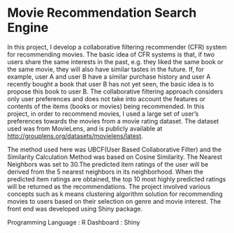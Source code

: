 # Movie Recommendation Search Engine

In this project, I develop a collaborative filtering recommender (CFR) system for recommending movies. The basic idea of CFR systems is that, if two users share the same interests in the past, e.g. they liked the same book or the same movie, they will also have similar tastes in the future. If, for example, user A and user B have a similar purchase history and user A recently bought a book that user B has not yet seen, the basic idea is to propose this book to user B.
The collaborative filtering approach considers only user preferences and does not take into account the features or contents of the items (books or movies) being recommended. In this project, in order to recommend movies, I used a large set of user’s preferences towards the movies from a movie rating dataset. The dataset used was from MovieLens, and is publicly available at http://grouplens.org/datasets/movielens/latest.

The method used here was UBCF(User Based Collaborative Filter) and the Similarity Calculation Method was based on Cosine Similarity. The Nearest Neighbors was set to 30.The predicted item ratings of the user will be derived from the 5 nearest neighbors in its neighborhood. When the predicted item ratings are obtained, the top 10 most highly predicted ratings will be returned as the recommendations. The project involved  various concepts such as k means clustering algorithm solution for recommending movies to users based on their selection on genre and movie interest. The front end was developed using Shiny package.

Programming Language : R
Dashboard : Shiny
